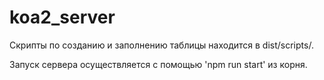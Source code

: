 # koa2_server

Скрипты по созданию и заполнению таблицы находится в dist/scripts/.

Запуск сервера осуществляется с помощью 'npm run start' из корня.
